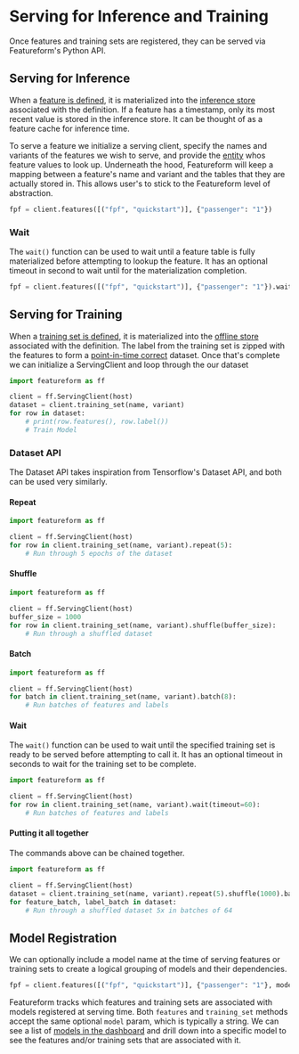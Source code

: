 # Serving for Inference and Training

Once features and training sets are registered, they can be served via Featureform's Python API.

## Serving for Inference

When a [feature is defined](defining-features-labels-and-training-sets.md#registering-features-and-labels), it is materialized into the [inference store](registering-infrastructure-providers.md#inference-store) associated with the definition. If a feature has a timestamp, only its most recent value is stored in the inference store. It can be thought of as a feature cache for inference time.

To serve a feature we initialize a serving client, specify the names and variants of the features we wish to serve, and provide the [entity](defining-features-labels-and-training-sets.md#registering-entities) whos feature values to look up. Underneath the hood, Featureform will keep a mapping between a feature's name and variant and the tables that they are actually stored in. This allows user's to stick to the Featureform level of abstraction.

```python
fpf = client.features([("fpf", "quickstart")], {"passenger": "1"})
```

### Wait

The `wait()` function can be used to wait until a feature table is fully materialized before attempting to lookup the feature.
It has an optional timeout in second to wait until for the materialization completion.

```python
fpf = client.features([("fpf", "quickstart")], {"passenger": "1"}).wait(timeout=60)
```

## Serving for Training

When a [training set is defined](defining-features-labels-and-training-sets.md#registering-training-sets), it is materialized into the [offline store](registering-infrastructure-providers.md#offline-store) associated with the definition. The label from the training set is zipped with the features to form a [point-in-time correct](defining-features-labels-and-training-sets.md#point-in-time-correctness) dataset. Once that's complete we can initialize a ServingClient and loop through the our dataset

```python
import featureform as ff

client = ff.ServingClient(host)
dataset = client.training_set(name, variant)
for row in dataset:
    # print(row.features(), row.label())
    # Train Model
```

### Dataset API

The Dataset API takes inspiration from Tensorflow's Dataset API, and both can be used very similarly.

#### Repeat

```python
import featureform as ff

client = ff.ServingClient(host)
for row in client.training_set(name, variant).repeat(5):
    # Run through 5 epochs of the dataset
```

#### Shuffle

```python
import featureform as ff

client = ff.ServingClient(host)
buffer_size = 1000
for row in client.training_set(name, variant).shuffle(buffer_size):
    # Run through a shuffled dataset
```

#### Batch

```python
import featureform as ff

client = ff.ServingClient(host)
for batch in client.training_set(name, variant).batch(8):
    # Run batches of features and labels
```

#### Wait

The `wait()` function can be used to wait until the specified training set is ready to be served before attempting to 
call it. It has an optional timeout in seconds to wait for the training set to be complete.

```python
import featureform as ff

client = ff.ServingClient(host)
for row in client.training_set(name, variant).wait(timeout=60):
    # Run batches of features and labels
```

#### Putting it all together

The commands above can be chained together.

```python
import featureform as ff

client = ff.ServingClient(host)
dataset = client.training_set(name, variant).repeat(5).shuffle(1000).batch(64)
for feature_batch, label_batch in dataset:
    # Run through a shuffled dataset 5x in batches of 64
```

## Model Registration

We can optionally include a model name at the time of serving features or training sets to create a logical grouping of models and their dependencies.

```python
fpf = client.features([("fpf", "quickstart")], {"passenger": "1"}, model="passengers_random_forest")
```

Featureform tracks which features and training sets are associated with models registered at serving time. Both `features` and `training_set` methods accept the same optional `model` param, which is typically a string. We can see a list of [models in the dashboard](exploring-the-feature-registry.md#models) and drill down into a specific model to see the features and/or training sets that are associated with it.
